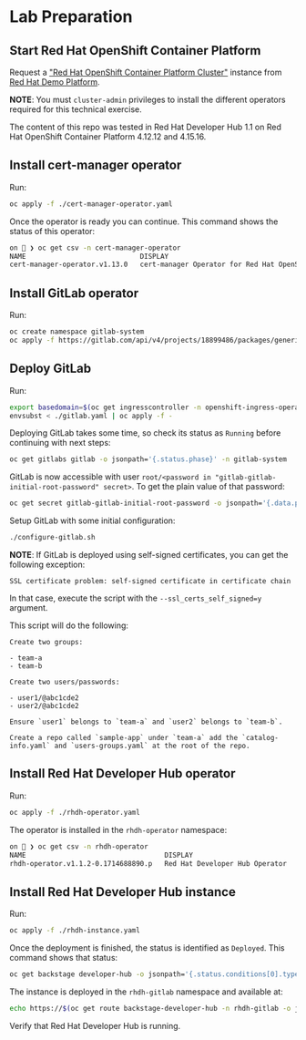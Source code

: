 # Lab Preparation

## Start Red Hat OpenShift Container Platform

Request a ["Red Hat OpenShift Container Platform Cluster"](https://demo.redhat.com/catalog?search=openshift&item=babylon-catalog-prod%2Fopenshift-cnv.ocpmulti-wksp-cnv.prod)
instance from [Red Hat Demo Platform](https://demo.redhat.com/).

**NOTE**: You must `cluster-admin` privileges to install the different operators required for this technical exercise.

The content of this repo was tested in Red Hat Developer Hub 1.1 on Red Hat OpenShift Container Platform 4.12.12 and 4.15.16.

## Install cert-manager operator

Run:

```sh
oc apply -f ./cert-manager-operator.yaml
```

Once the operator is ready you can continue. This command shows the status of this operator:

```sh
on 🎩 ❯ oc get csv -n cert-manager-operator
NAME                            DISPLAY                                       VERSION   REPLACES                        PHASE
cert-manager-operator.v1.13.0   cert-manager Operator for Red Hat OpenShift   1.13.1    cert-manager-operator.v1.13.0   Succeeded
```

## Install GitLab operator

Run:

```sh
oc create namespace gitlab-system
oc apply -f https://gitlab.com/api/v4/projects/18899486/packages/generic/gitlab-operator/0.30.1/gitlab-operator-openshift-0.30.1.yaml
```

## Deploy GitLab

Run:

```sh
export basedomain=$(oc get ingresscontroller -n openshift-ingress-operator default -o jsonpath='{.status.domain}')
envsubst < ./gitlab.yaml | oc apply -f -
```

Deploying GitLab takes some time, so check its status as `Running` before continuing with next steps:

```sh
oc get gitlabs gitlab -o jsonpath='{.status.phase}' -n gitlab-system
```

GitLab is now accessible with user `root/<password in "gitlab-gitlab-initial-root-password" secret>`. To get the plain
value of that password:

```sh
oc get secret gitlab-gitlab-initial-root-password -o jsonpath='{.data.password}' -n gitlab-system | base64 -d
```

Setup GitLab with some initial configuration:

```sh
./configure-gitlab.sh
```

**NOTE**: If GitLab is deployed using self-signed certificates, you can get the following exception:

`SSL certificate problem: self-signed certificate in certificate chain`

In that case, execute the script with the `--ssl_certs_self_signed=y` argument.

This script will do the following:

```
Create two groups:

- team-a
- team-b

Create two users/passwords:

- user1/@abc1cde2
- user2/@abc1cde2

Ensure `user1` belongs to `team-a` and `user2` belongs to `team-b`.

Create a repo called `sample-app` under `team-a` add the `catalog-info.yaml` and `users-groups.yaml` at the root of the repo.
```

## Install Red Hat Developer Hub operator

Run:

```sh
oc apply -f ./rhdh-operator.yaml
```

The operator is installed in the `rhdh-operator` namespace:

```sh
on 🎩 ❯ oc get csv -n rhdh-operator
NAME                                  DISPLAY                          VERSION                REPLACES               PHASE
rhdh-operator.v1.1.2-0.1714688890.p   Red Hat Developer Hub Operator   1.1.2+0.1714688890.p   rhdh-operator.v1.1.1   Succeeded
```

## Install Red Hat Developer Hub instance

Run:

```sh
oc apply -f ./rhdh-instance.yaml
```

Once the deployment is finished, the status is identified as `Deployed`. This command shows that status:

```sh
oc get backstage developer-hub -o jsonpath='{.status.conditions[0].type}' -n rhdh-gitlab
```

The instance is deployed in the `rhdh-gitlab` namespace and available at:

```sh
echo https://$(oc get route backstage-developer-hub -n rhdh-gitlab -o jsonpath='{.spec.host}')
```

Verify that Red Hat Developer Hub is running.
